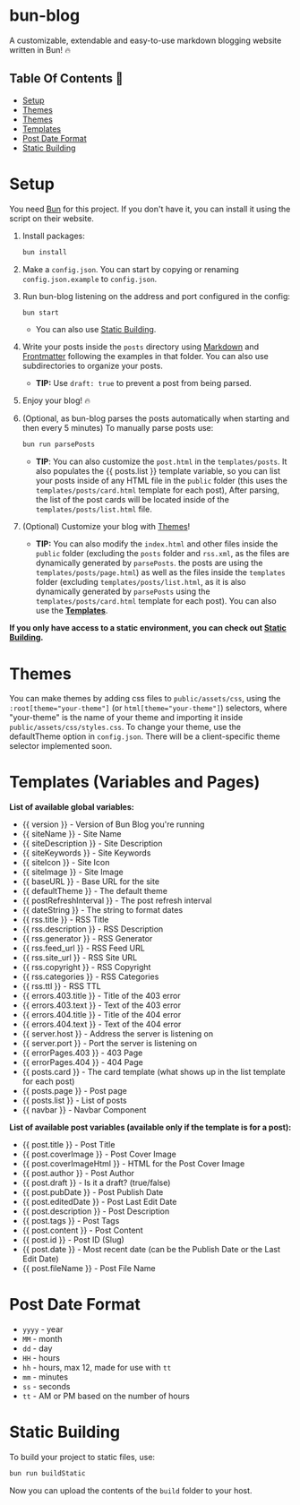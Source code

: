 # bun-blog

A customizable, extendable and easy-to-use markdown blogging website written in Bun! 🔥

## Table Of Contents 📝
- [Setup](#setup)
- [Themes](#themes)
- [Themes](#themes)
- [Templates](#templates-variables-and-pages)
- [Post Date Format](#post-date-format)
- [Static Building](#static-building)

# Setup

You need [Bun](https://bun.sh) for this project. If you don't have it, you can install it using the script on their website.

1. Install packages:
    ```bash
    bun install
    ```

2. Make a `config.json`. You can start by copying or renaming `config.json.example` to `config.json`.

3. Run bun-blog listening on the address and port configured in the config:
    ```bash
    bun start
    ```
    - You can also use [Static Building](#static-building).

4. Write your posts inside the `posts` directory using [Markdown](https://www.markdownguide.org/basic-syntax/) and [Frontmatter](https://jekyllrb.com/docs/front-matter/) following the examples in that folder. You can also use subdirectories to organize your posts.
    - **TIP:** Use `draft: true` to prevent a post from being parsed.

5. Enjoy your blog! 🔥

6. (Optional, as bun-blog parses the posts automatically when starting and then every 5 minutes) To manually parse posts use:
    ```bash
    bun run parsePosts
    ```
    - **TIP**: You can also customize the `post.html` in the `templates/posts`. It also populates the {{ posts.list }} template variable, so you can list your posts inside of any HTML file in the `public` folder (this uses the `templates/posts/card.html` template for each post), After parsing, the list of the post cards will be located inside of the `templates/posts/list.html` file.


7. (Optional) Customize your blog with [Themes](#themes)!
    - **TIP:** You can also modify the `index.html` and other files inside the `public` folder (excluding the `posts` folder and `rss.xml`, as the files are dynamically generated by `parsePosts`. the posts are using the `templates/posts/page.html`) as well as the files inside the `templates` folder (excluding `templates/posts/list.html`, as it is also dynamically generated by `parsePosts` using the `templates/posts/card.html` template for each post). You can also use the **[Templates](#templates-variables-and-pages)**.

**If you only have access to a static environment, you can check out [Static Building](#static-building).**


# Themes

You can make themes by adding css files to `public/assets/css`, using the `:root[theme="your-theme"]` (or `html[theme="your-theme"]`) selectors, where "your-theme" is the name of your theme and importing it inside `public/assets/css/styles.css`. To change your theme, use the defaultTheme option in `config.json`. There will be a client-specific theme selector implemented soon.

# Templates (Variables and Pages)

**List of available global variables:**
- {{ version }} - Version of Bun Blog you're running
- {{ siteName }} - Site Name
- {{ siteDescription }} - Site Description
- {{ siteKeywords }} - Site Keywords
- {{ siteIcon }} - Site Icon
- {{ siteImage }} - Site Image
- {{ baseURL }} - Base URL for the site
- {{ defaultTheme }} - The default theme
- {{ postRefreshInterval }} - The post refresh interval
- {{ dateString }} - The string to format dates
- {{ rss.title }} - RSS Title
- {{ rss.description }} - RSS Description
- {{ rss.generator }} - RSS Generator
- {{ rss.feed_url }} - RSS Feed URL
- {{ rss.site_url }} - RSS Site URL
- {{ rss.copyright }} - RSS Copyright
- {{ rss.categories }} - RSS Categories
- {{ rss.ttl }} - RSS TTL
- {{ errors.403.title }} - Title of the 403 error
- {{ errors.403.text }} - Text of the 403 error
- {{ errors.404.title }} - Title of the 404 error
- {{ errors.404.text }} - Text of the 404 error
- {{ server.host }} - Address the server is listening on
- {{ server.port }} - Port the server is listening on
- {{ errorPages.403 }} - 403 Page
- {{ errorPages.404 }} - 404 Page
- {{ posts.card }} - The card template (what shows up in the list template for each post)
- {{ posts.page }} - Post page
- {{ posts.list }} - List of posts
- {{ navbar }} - Navbar Component

**List of available post variables (available only if the template is for a post):**
- {{ post.title }} - Post Title
- {{ post.coverImage }} - Post Cover Image
- {{ post.coverImageHtml }} - HTML for the Post Cover Image
- {{ post.author }} - Post Author
- {{ post.draft }} - Is it a draft? (true/false)
- {{ post.pubDate }} - Post Publish Date
- {{ post.editedDate }} - Post Last Edit Date
- {{ post.description }} - Post Description
- {{ post.tags }} - Post Tags
- {{ post.content }} - Post Content
- {{ post.id }} - Post ID (Slug)
- {{ post.date }} - Most recent date (can be the Publish Date or the Last Edit Date)
- {{ post.fileName }} - Post File Name

# Post Date Format

- `yyyy` - year
- `MM` - month
- `dd` - day
- `HH` - hours
- `hh` - hours, max 12, made for use with `tt`
- `mm` - minutes
- `ss` - seconds
- `tt` - AM or PM based on the number of hours

# Static Building

To build your project to static files, use:
```bash
bun run buildStatic
```

Now you can upload the contents of the `build` folder to your host.

